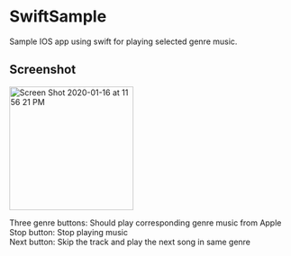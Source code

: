 # SwiftSample

Sample IOS app using swift for playing selected genre music. 

## Screenshot
<img width="220" alt="Screen Shot 2020-01-16 at 11 56 21 PM" src="https://user-images.githubusercontent.com/31485226/72585391-ecbbec80-38bb-11ea-81d9-11e4ebe782e4.png">

Three genre buttons: Should play corresponding genre music from Apple<br/>
Stop button: Stop playing music<br/>
Next button: Skip the track and play the next song in same genre<br/>
